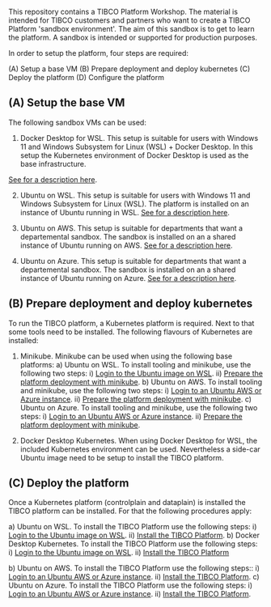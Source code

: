 

This repository contains a TIBCO Platform Workshop. The material is intended for TIBCO customers and partners who want to create a TIBCO Platform 'sandbox environment'. The aim of this sandbox is to get to learn the platform. A sandbox is intended or supported for production purposes.

In order to setup the platform, four steps are required:

(A) Setup a base VM
(B) Prepare deployment and deploy kubernetes
(C) Deploy the platform
(D) Configure the platform

## (A) Setup the base VM

The following sandbox VMs can be used:

1) Docker Desktop for WSL. This setup is suitable for users with Windows 11 and Windows Subsystem for Linux (WSL) + Docker Desktop. In this setup the Kubernetes environment of Docker Desktop is used as the base infrastructure.

[See for a description here](docs/baseplatforms/install-dockerdesktop-on-wsl.md).


2) Ubuntu on WSL. This setup is suitable for users with Windows 11 and Windows Subsystem for Linux (WSL). The platform is installed on an instance of Ubuntu running in WSL.
[See for a description here](docs/baseplatforms/install-ubuntu-on-wsl.md).


3) Ubuntu on AWS. This setup is suitable for departments that want a departemental sandbox. The sandbox is installed on an a shared instance of Ubuntu running on AWS.
[See for a description here](docs/baseplatforms/install-ubuntu-on-aws.md).

4) Ubuntu on Azure. This setup is suitable for departments that want a departemental sandbox. The sandbox is installed on an a shared instance of Ubuntu running on Azure.
[See for a description here](docs/baseplatforms/install-ubuntu-on-azure.md).


## (B) Prepare deployment and deploy kubernetes

To run the TIBCO platform, a Kubernetes platform is required. Next to that some tools need to be installed. The following flavours of Kubernetes are installed:

1) Minikube. Minikube can be used when using the following base platforms:
a) Ubuntu on WSL. To install tooling and minikube, use the following two steps:
    i) [Login to the Ubuntu image on WSL](docs/baseplatforms/login-to-ubuntu-wsl.md).
    ii) [Prepare the platform deployment with minikube](docs/baseplatforms/prepare-platform-deployment-minikube.md).
b) Ubuntu on AWS. To install tooling and minikube, use the following two steps:
    i) [Login to an Ubuntu AWS or Azure instance](docs/baseplatforms/login-to-an-ubuntu-aws-or-azure-instance.md).
    ii) [Prepare the platform deployment with minikube](docs/baseplatforms/prepare-platform-deployment-minikube.md).
c) Ubuntu on Azure. To install tooling and minikube, use the following two steps:
    i) [Login to an Ubuntu AWS or Azure instance](docs/baseplatforms/login-to-an-ubuntu-aws-or-azure-instance.md).
    ii) [Prepare the platform deployment with minikube](docs/baseplatforms/prepare-platform-deployment-minikube.md).

2) Docker Desktop Kubernetes. When using Docker Desktop for WSL, the included Kubernetes environment can be used. Nevertheless a side-car Ubuntu image need to be setup to install the TIBCO platform. 

## (C) Deploy the platform
Once a Kubernetes platform (controlplain and dataplain) is installed the TIBCO platform can be installed. For that the following procedures apply:

a) Ubuntu on WSL. To install the TIBCO Platform use the following steps:
    i) [Login to the Ubuntu image on WSL](docs/configure-platform/login-to-ubuntu-wsl.md).
    ii) [Install the TIBCO Platform](docs/configure-platform/install-tibco-platform.md).
b) Docker Desktop Kubernetes. To install the TIBCO Platform use the following steps:
    i) [Login to the Ubuntu image on WSL](docs/xxxxxx.md).
    ii) [Install the TIBCO Platform](docs/configure-platform/install-tibco-platform.md)

b) Ubuntu on AWS.  To install the TIBCO Platform use the following steps::
    i) [Login to an Ubuntu AWS or Azure instance](docs/baseplatforms/login-to-an-ubuntu-aws-or-azure-instance.md).
    ii) [Install the TIBCO Platform](docs/configure-platform/install-tibco-platform.md).
c) Ubuntu on Azure. To install the TIBCO Platform use the following steps:
    i) [Login to an Ubuntu AWS or Azure instance](docs/baseplatforms/login-to-an-ubuntu-aws-or-azure-instance.md).
    ii) [Install the TIBCO Platform](docs/configure-platform/install-tibco-platform.md).
